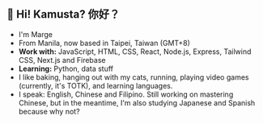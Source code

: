
  <div>
    <h2>👋 Hi! Kamusta? 你好？</h2>
    <ul>
      <li>I'm Marge</li>
      <li>From Manila, now based in Taipei, Taiwan (GMT+8)</li>
      <li><b>Work with:</b> JavaScript, HTML, CSS, React, Node.js, Express, Tailwind CSS, Next.js and Firebase</li>
      <li><b>Learning:</b> Python, data stuff</li>
      <li>I like baking, hanging out with my cats, running, playing video games (currently, it's TOTK), and learning languages.</li>
      <li>I speak: English, Chinese and Filipino. Still working on mastering Chinese, but in the meantime, I'm also studying Japanese and Spanish because why not?</li>
    </ul>
  </div>


